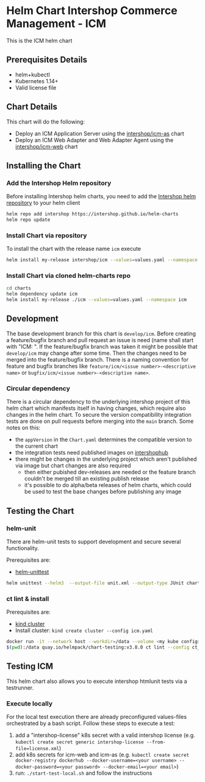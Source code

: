 # Helm Chart Intershop Commerce Management - ICM

This is the ICM helm chart

## Prerequisites Details

* helm+kubectl
* Kubernetes 1.14+
* Valid license file

## Chart Details

This chart will do the following:

* Deploy an ICM Application Server using the [intershop/icm-as](../icm-as) chart
* Deploy an ICM Web Adapter and Web Adapter Agent using the [intershop/icm-web](../icm-web) chart

## Installing the Chart

### Add the Intershop Helm repository

Before installing Intershop helm charts, you need to add the [Intershop helm repository](https://intershop.github.io/helm-charts) to your helm client

```bash
helm repo add intershop https://intershop.github.io/helm-charts
helm repo update
```

### Install Chart via repository

To install the chart with the release name `icm` execute

```bash
helm install my-release intershop/icm --values=values.yaml --namespace icm
```

### Install Chart via cloned helm-charts repo

```bash
cd charts
helm dependency update icm
helm install my-release ./icm --values=values.yaml --namespace icm
```

## Development

The base development branch for this chart is `develop/icm`. Before creating a feature/bugfix branch and pull request an issue is need (name shall start with "ICM: <your description>". If the feature/bugfix branch was taken it might be possible that `develop/icm` may change after some time. Then the changes need to be merged into the feature/bugfix branch.
There is a naming convention for feature and bugfix branches like `feature/icm/<issue number>-<descriptive name>` or `bugfix/icm/<issue number>-<descriptive name>`.

### Circular dependency

There is a circular dependency to the underlying intershop project of this helm chart which manifests itself in having changes, which require also changes in the helm chart. To secure the version compatibility integration tests are done on pull requests before merging into the `main` branch.
Some notes on this:
* the `appVersion` in the `Chart.yaml` determines the compatible version to the current chart
* the integration tests need published images on [intershophub](https://hub.docker.com/orgs/intershophub/repositories)
* there might be changes in the underlying project which aren't published via image but chart changes are also required
    * then either pubished dev-releases are needed or the feature branch couldn't be merged till an existing publish release
    * it's possible to do alpha/beta releases of helm charts, which could be used to test the base changes before publishing any image

## Testing the Chart

### helm-unit

There are helm-unit tests to support development and secure several functionality.

Prerequisites are:

* [helm-unittest](https://github.com/helm-unittest/helm-unittest)

```bash
helm unittest --helm3  --output-file unit.xml --output-type JUnit charts/icm
```

### ct lint & install

Prerequisites are:

* [kind cluster](https://github.com/kubernetes-sigs/kind)
* Install cluster: `kind create cluster --config icm.yaml`

```bash
docker run -it --network host --workdir=/data --volume <my kube config>:/root/.kube/config:ro --volume
$(pwd):/data quay.io/helmpack/chart-testing:v3.8.0 ct lint --config ct_icm.yaml
```

## Testing ICM

This helm chart also allows you to execute intershop htmlunit tests via a testrunner.

### Execute locally
For the local test execution there are already preconfigured values-files orchestrated by a bash script.
Follow these steps to execute a test:

1. add a "intershop-license" k8s secret with a valid intershop license (e.g. `kubectl create secret generic intershop-license --from-file=license.xml`)
2. add k8s secrets for icm-web and icm-as (e.g. `kubectl create secret docker-registry dockerhub --docker-username=<your username> --docker-password=<your password> --docker-email=<your email>`)
3. run: `./start-test-local.sh` and follow the instructions